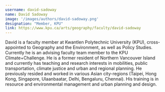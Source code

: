 ```yaml
---
username: david-sadoway 
name: David Sadoway 
image: '/images/authors/david-sadoway.png'
designation: "Member, KPU"
link: https://www.kpu.ca/arts/geography/faculty/david-sadoway 
---
```


David is a faculty member at Kwantlen Polytechnic University (KPU), cross-appointed to Geography and the Environment, as well as Policy Studies. Currently he is an advising faculty team member to the KPU Climate+Challenge. He is a former resident of Northern Vancouver Island and currently has teaching and research interests in mobilities, public transportation, climate justice and urban and regional planning.  He previously resided and worked in various Asian city-regions (Taipei, Hong Kong, Singapore, Ulaanbaatar, Delhi, Bengaluru, Chennai). His training is in resource and environmental management and urban planning and design.